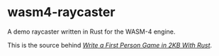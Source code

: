 # wasm4-raycaster
A demo raycaster written in Rust for the WASM-4 engine.

This is the source behind [*Write a First Person Game in 2KB With Rust*](https://grantshandy.github.io/posts/raycasting/).

